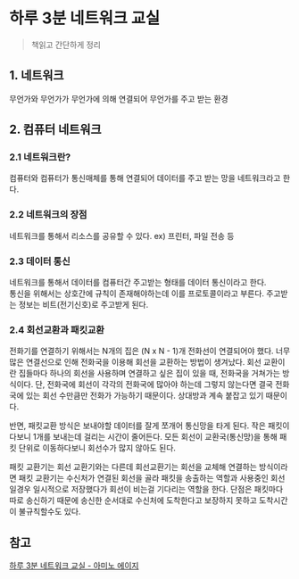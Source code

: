 # 하루 3분 네트워크 교실
> 책읽고 간단하게 정리

## 1. 네트워크

무언가와 무언가가 무언가에 의해 연결되어 무언가를 주고 받는 환경

## 2. 컴퓨터 네트워크

### 2.1 네트워크란? 
컴퓨터와 컴퓨터가 통신매체를 통해 연결되어 데이터를 주고 받는 망을 네트워크라고 한다.

### 2.2 네트워크의 장점
네트워크를 통해서 리소스를 공유할 수 있다. ex) 프린터, 파일 전송 등

### 2.3 데이터 통신
네트워크를 통해서 데이터를 컴퓨터간 주고받는 형태를 데이터 통신이라고 한다. <br/>
통신을 위해서는 상호간에 규칙이 존재해야하는데 이를 프로토콜이라고 부른다.
주고받는 정보는 비트(전기신호)로 주고받게 된다.

### 2.4 회선교환과 패킷교환

전화기를 연결하기 위해서는 N개의 집은 (N x N - 1)개 전화선이 연결되어야 했다.
너무 많은 연결선으로 인해 전화국을 이용해 회선을 교환하는 방법이 생겨났다. 회선 교환이란 집들마다 하나의 회선을 사용하며 연결하고 싶은 집이 있을 때, 전화국을 거쳐가는 방식이다.
단, 전화국에 회선이 각각의 전화국에 많아야 하는데 그렇지 않는다면 결국 전화국에 있는 회선 수만큼만 전화가 가능하기 때문이다. 상대방과 계속 붙잡고 있기 때문이다.

반면, 패킷교환 방식은 보내야할 데이터를 잘게 쪼개어 통신망을 타게 된다. 작은 패킷이다보니 1개를 보내는데 걸리는 시간이 줄어든다.
모든 회선이 교환국(통신망)을 통해 패킷 단위로 이동하다보니 회선수가 많지 않아도 된다. 

패킷 교환기는 회선 교환기와는 다른데 회선교환기는 회선을 교체해 연결하는 방식이라면 패킷 교환기는 수신처가 연결된 회선을 골라 패킷을 송출하는 역할과 사용중인 회선일경우 일시적으로 저장했다가 회선이 비는걸 기다리는 역할을 한다.
단점은 패킷마다 따로 송신하기 때문에 송신한 순서대로 수신처에 도착한다고 보장하지 못하고 도착시간이 불규칙할수도 있다.



## 참고

[하루 3분 네트워크 교실 - 아미노 에이지](https://www.yes24.com/Product/Goods/30670329)